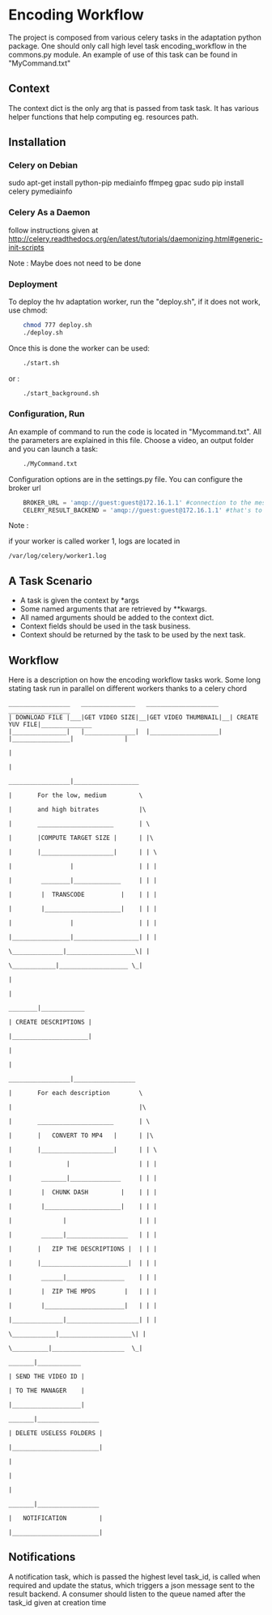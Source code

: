 # Encoding Workflow #

The project is composed from various celery tasks in the adaptation python package. One should only call high level task encoding_workflow in the commons.py module. An example of use of this task can be found in "MyCommand.txt"

## Context ##

The context dict is the only arg that is passed from task task. It has various helper functions that help computing eg. resources path.

## Installation ##

### Celery on Debian ###

sudo apt-get install python-pip mediainfo ffmpeg gpac
sudo pip install celery pymediainfo

### Celery As a Daemon ###

follow instructions given at http://celery.readthedocs.org/en/latest/tutorials/daemonizing.html#generic-init-scripts

Note : Maybe does not need to be done

### Deployment ###

To deploy the hv adaptation worker, run the "deploy.sh", if it does not work, use chmod:

```bash
    chmod 777 deploy.sh
    ./deploy.sh
```

Once this is done the worker can be used:

```bash
    ./start.sh
```

or :

```bash
    ./start_background.sh
```

### Configuration, Run ### 

An example of command to run the code is located in "Mycommand.txt". All the parameters are explained in this file. Choose a video, an output folder and you can launch a task:

```bash
    ./MyCommand.txt
```

Configuration options are in the settings.py file. You can configure the broker url

```python
    BROKER_URL = 'amqp://guest:guest@172.16.1.1' #connection to the message broker
    CELERY_RESULT_BACKEND = 'amqp://guest:guest@172.16.1.1' #that's to connect to result backend
```

Note :

if your worker is called worker 1, logs are located in 

    /var/log/celery/worker1.log

## A Task Scenario ##

* A task is given the context by *args
* Some named arguments that are retrieved by **kwargs. 
* All named arguments should be added to the context dict. 
* Context fields should be used in the task business. 
* Context should be returned by the task to be used by the next task.


## Workflow ##

Here is a description on how the encoding workflow tasks work. Some long stating task run in parallel on different workers thanks to a celery chord

    _________________   _______________   ____________________   _________________
    | DOWNLOAD FILE |___|GET VIDEO SIZE|__|GET VIDEO THUMBNAIL|__| CREATE YUV FILE|______________     
    |_______________|   |______________|  |___________________|  |________________|              |
                                                                                                 |
                                                                                                 |
                                                                                _________________|__________________ 
                                                                                |       For the low, medium         \
                                                                                |       and high bitrates           |\
                                                                                |       _____________________       | \
                                                                                |       |COMPUTE TARGET SIZE |      | |\
                                                                                |       |____________________|      | | \
                                                                                |                |                  | | |
                                                                                |        ________|_____________     | | |
                                                                                |        |  TRANSCODE          |    | | |
                                                                                |        |_____________________|    | | |
                                                                                |                |                  | | |
                                                                                |________________|__________________| | |
                                                                                  \______________|___________________\| |
                                                                                    \____________|___________________ \_|
                                                                                                 |
                                                                                                 | 
                                                                                         ________|____________
                                                                                        | CREATE DESCRIPTIONS |
                                                                                        |_____________________|     
                                                                                                 |
                                                                                                 |
                                                                                _________________|_________________          
                                                                                |       For each description        \
                                                                                |                                   |\
                                                                                |       _____________________       | \
                                                                                |       |   CONVERT TO MP4   |      | |\
                                                                                |       |____________________|      | | \
                                                                                |               |                   | | |
                                                                                |        _______|______________     | | |
                                                                                |        |  CHUNK DASH         |    | | |
                                                                                |        |_____________________|    | | |
                                                                                |              |                    | | |
                                                                                |        ______|_________________   | | |
                                                                                |       |   ZIP THE DESCRIPTIONS |  | | |
                                                                                |       |________________________|  | | | 
                                                                                |        ______|________________    | | |
                                                                                |        |  ZIP THE MPDS        |   | | |
                                                                                |        |______________________|   | | |
                                                                                |______________|____________________| | |
                                                                                  \____________|____________________\| |
                                                                                    \__________|____________________  \_|
                                                                                        _______|____________
                                                                                        | SEND THE VIDEO ID |
                                                                                        | TO THE MANAGER    |  
                                                                                        |___________________|
                                                                                        _______|_________________
                                                                                        | DELETE USELESS FOLDERS |
                                                                                        |________________________|
                                                                                               |
                                                                                               |
                                                                                               |
                                                                                        _______|_________________
                                                                                        |   NOTIFICATION         |
                                                                                        |________________________|
## Notifications ##

A notification task, which is passed the highest level task_id, is called when required and update the status, which triggers a json message sent to the result backend. A consumer should listen to the queue named after the task_id given at creation time

